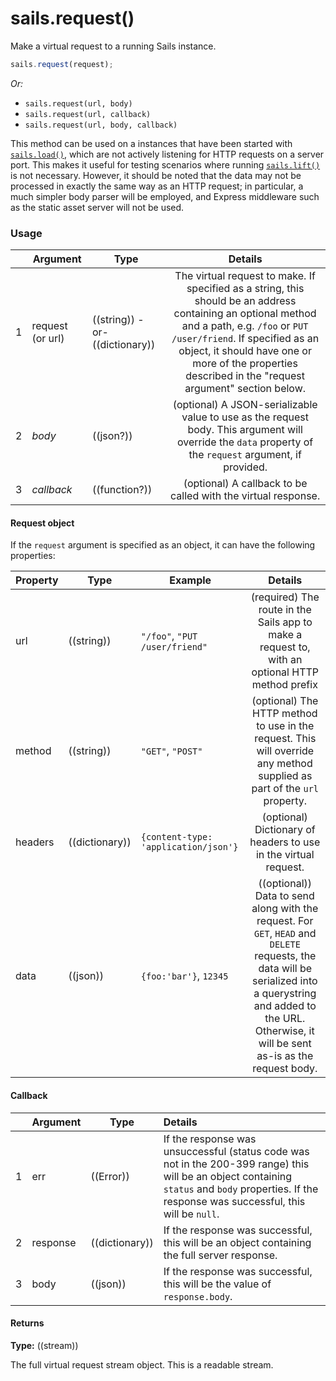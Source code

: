 # sails.request()

Make a virtual request to a running Sails instance.

```javascript
sails.request(request);
```

_Or:_

+ `sails.request(url, body)`
+ `sails.request(url, callback)`
+ `sails.request(url, body, callback)`

This method can be used on a instances that have been started with [`sails.load()`](http://sailsjs.com/documentation/reference/application/sails-load), which are not actively listening for HTTP requests on a server port.  This makes it useful for testing scenarios where running [`sails.lift()`](http://sailsjs.com/documentation/reference/application/sails-lift) is not necessary.  However, it should be noted that the data may not be processed in exactly the same way as an HTTP request; in particular, a much simpler body parser will be employed, and Express middleware such as the static asset server will not be used.


### Usage

|   |       Argument             | Type                | Details
|---|--------------------------- | ------------------- |:-----------:
| 1 |      request (or url)      | ((string)) -or- ((dictionary))          | The virtual request to make.  If specified as a string, this should be an address containing an optional method and a path, e.g. `/foo` or `PUT /user/friend`.  If specified as an object, it should have one or more of the properties described in the "request argument" section below.
| 2 |      _body_                  | ((json?)) | (optional) A JSON-serializable value to use as the request body.  This argument will override the `data` property of the `request` argument, if provided.
| 3 |      _callback_              | ((function?)) | (optional) A callback to be called with the virtual response.

#### Request object

If the `request` argument is specified as an object, it can have the following properties:

|       Property             | Type                | Example | Details
|--------------------------- | ------------------- | ------- | :-----------:
| url                        | ((string))          | `"/foo"`, `"PUT /user/friend"`    | (required) The route in the Sails app to make a request to, with an optional HTTP method prefix
| method                     | ((string))          | `"GET"`, `"POST"`    | (optional) The HTTP method to use in the request.  This will override any method supplied as part of the `url` property.
| headers                    | ((dictionary))          | `{content-type: 'application/json'}`    | (optional) Dictionary of headers to use in the virtual request.
| data                       | ((json))            | `{foo:'bar'}`, `12345` | ((optional)) Data to send along with the request.  For `GET`, `HEAD` and `DELETE` requests, the data will be serialized into a querystring and added to the URL.  Otherwise, it will be sent as-is as the request body.

#### Callback

|   |       Argument             | Type                | Details
|---|--------------------------- | ------------------- |:-----------
| 1 |       err                  | ((Error))           | If the response was unsuccessful (status code was not in the 200-399 range) this will be an object containing `status` and `body` properties.  If the response was successful, this will be `null`.
| 2 |       response             | ((dictionary))          | If the response was successful, this will be an object containing the full server response.
| 3 |       body                 | ((json))            | If the response was successful, this will be the value of `response.body`.


#### Returns

**Type:** ((stream))

The full virtual request stream object.  This is a readable stream.

<docmeta name="displayName" value="sails.request()">
<docmeta name="pageType" value="method">

